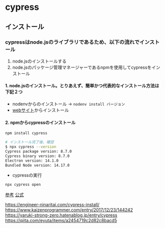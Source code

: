 # cypress

## インストール

### cypressはnode.jsのライブラリであるため、以下の流れでインストール

1. node.jsのインストールする
1. node.jsのパッケージ管理マネージャーであるnpmを使用してcypressをインストール

#### 1. node.jsのインストール。とりあえず、簡単かつ代表的なインストール方法は下記２つ

* nodenvからのインストール → ```nodenv install バージョン```
* [webサイト](https://nodejs.org/en/download/)からインストール

#### 2. npmからcypressのインストール

```sh
npm install cypress

# インストール完了後、確認
$ npx cypress --version                                                                                                                               [/Users/awa_m1/project01/test-automation : 21-10-28 23:03:34]
Cypress package version: 8.7.0
Cypress binary version: 8.7.0
Electron version: 14.1.0
Bundled Node version: 14.17.0
```

* cypressの実行

```sh
npx cypress open
```

[参考](https://future-architect.github.io/articles/20210428a/)
[公式](https://docs.cypress.io/guides/getting-started/installing-cypress#Opt-out-of-sending-exception-data-to-Cypress)


https://engineer-ninaritai.com/cypress-install/
https://www.kaizenprogrammer.com/entry/2017/12/23/144242
https://yaruki-strong-zero.hatenablog.jp/entry/cypress
https://qiita.com/eyuta/items/a2454719c2d82c8bacd5
